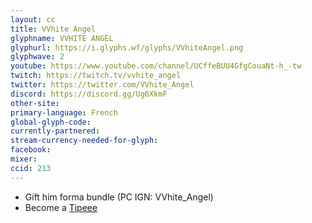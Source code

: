 ```yaml
---
layout: cc
title: VVhite Angel
glyphname: VVHITE ANGEL
glyphurl: https://i.glyphs.wf/glyphs/VVhiteAngel.png
glyphwave: 2
youtube: https://www.youtube.com/channel/UCffeBUU4GfgCouaNt-h_-tw
twitch: https://twitch.tv/vvhite_angel
twitter: https://twitter.com/VVhite_Angel
discord: https://discord.gg/Ug6XkmF
other-site: 
primary-language: French
global-glyph-code: 
currently-partnered: 
stream-currency-needed-for-glyph: 
facebook: 
mixer: 
ccid: 213
---
```

* Gift him forma bundle (PC IGN: VVhite_Angel)
* Become a [Tipeee](https://www.tipeee.com/vvhite-angel-warframe)
